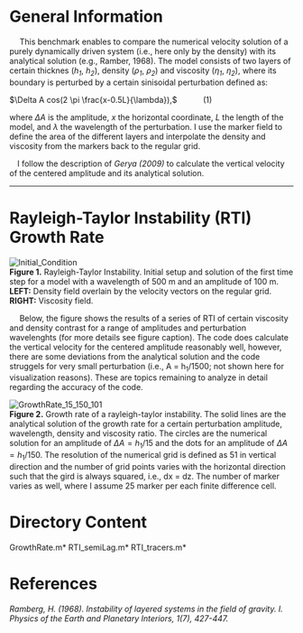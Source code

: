 # General Information

&emsp; This benchmark enables to compare the numerical velocity solution of a purely dynamically driven system (i.e., here only by the density) with its analytical solution (e.g., Ramber, 1968). The model consists of two layers of certain thicknes (*h<sub>1</sub>*, *h<sub>2</sub>*), density (*ρ<sub>1</sub>*, *ρ<sub>2</sub>*) and viscosity (*η<sub>1</sub>*, *η<sub>2</sub>*), where its boundary is perturbed by a certain sinisoidal perturbation defined as: 

$\Delta A cos(2 \pi \frac{x-0.5L}{\lambda}),$&emsp;&emsp;&emsp; (1)

where $\Delta A$ is the amplitude, *x* the horizontal coordinate, *L* the length of the model, and $\lambda$ the wavelength of the perturbation. I use the marker field to define the area of the different layers and interpolate the density and viscosity from the markers back to the regular grid. 

&emsp;I follow the description of *Gerya (2009)* to calculate the vertical velocity of the centered amplitude and its analytical solution. 

-------------------------------------------------------------------------------

# Rayleigh-Taylor Instability (RTI) Growth Rate

![Initial_Condition](https://github.com/LukasFuchs/FDCSGm/assets/25866942/4c73031c-5d2b-41a0-91da-a12596f2fd20)<br>
**Figure 1.** Rayleigh-Taylor Instability. Initial setup and solution of the first time step for a model with a wavelength of 500 m and an amplitude of 100 m. **LEFT:** Density field overlain by the velocity vectors on the regular grid. **RIGHT:** Viscosity field. 


&emsp; Below, the figure shows the results of a series of RTI of certain viscosity and density contrast for a range of amplitudes and perturbation wavelenghts (for more details see figure caption). The code does calculate the vertical velocity for the centered amplitude reasonably well, however, there are some deviations from the analytical solution and the code struggels for very small perturbation (i.e., A = h<sub>1</sub>/1500; not shown here for visualization reasons). These are topics remaining to analyze in detail regarding the accuracy of the code. 

![GrowthRate_15_150_101](https://github.com/LukasFuchs/FDCSGm/assets/25866942/0534df35-2316-4c90-a329-08e5487a04ab)<br>
**Figure 2.** Growth rate of a rayleigh-taylor instability. The solid lines are the analytical solution of the growth rate for a certain perturbation amplitude, wavelength, density and viscosity ratio. The circles are the numerical solution for an amplitude of $\Delta A = h_1/15$ and the dots for an amplitude of $\Delta A = h_1/150$. The resolution of the numerical grid is defined as 51 in vertical direction and the number of grid points varies with the horizontal direction such that the gird is always squared, i.e., dx = dz. The number of marker varies as well, where I assume 25 marker per each finite difference cell.

# Directory Content 
GrowthRate.m*
RTI_semiLag.m*
RTI_tracers.m*

# References 

*Ramberg, H. (1968). Instability of layered systems in the field of gravity. I. Physics of the Earth and Planetary Interiors, 1(7), 427-447.*
